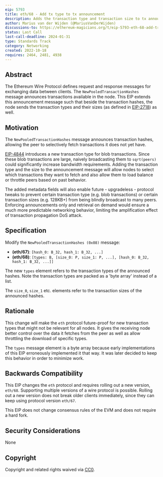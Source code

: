 ```yaml
---
eip: 5793
title: eth/68 - Add tx type to tx announcement
description: Adds the transaction type and transaction size to tx announcement messages in the wire protocol
author: Marius van der Wijden (@MariusVanDerWijden)
discussions-to: https://ethereum-magicians.org/t/eip-5793-eth-68-add-transaction-type-to-tx-announcement/11364
status: Last Call
last-call-deadline: 2024-01-31
type: Standards Track
category: Networking
created: 2022-10-18
requires: 2464, 2481, 4938
---
```


## Abstract

The Ethereum Wire Protocol defines request and response messages for exchanging data between clients. The `NewPooledTransactionHashes` message announces transactions available in the node. This EIP extends this announcement message such that beside the transaction hashes, the node sends the transaction types and their sizes (as defined in [EIP-2718](./eip-2718.md)) as well.

## Motivation

The `NewPooledTransactionHashes` message announces transaction hashes, allowing the peer to selectively fetch transactions it does not yet have.

[EIP-4844](./eip-4844.md) introduces a new transaction type for blob transactions. Since these blob transactions are large, naively broadcasting them to `sqrt(peers)` could significantly increase bandwidth requirements. Adding the transaction type and the size to the announcement message will allow nodes to select which transactions they want to fetch and also allow them to load balance or throttle peers based on past behavior.

The added metadata fields will also enable future - upgradeless - protocol tweaks to prevent certain transaction type (e.g. blob transactions) or certain transaction sizes (e.g. 128KB+) from being blindly broadcast to many peers. Enforcing announcements only and retrieval on demand would ensure a much more predictable networking behavior, limiting the amplification effect of transaction propagation DoS attack.

## Specification

Modify the `NewPooledTransactionHashes (0x08)` message:

* **(eth/67)**: `[hash_0: B_32, hash_1: B_32, ...]`
* **(eth/68)**: `[types: B, [size_0: P, size_1: P, ...], [hash_0: B_32, hash_1: B_32, ...]]`

The new `types` element refers to the transaction types of the announced hashes. Note the
transaction types are packed as a 'byte array' instead of a list.

The `size_0`, `size_1` etc. elements refer to the transaction sizes of the announced hashes.

## Rationale

This change will make the `eth` protocol future-proof for new transaction types that might not be relevant for all nodes. It gives the receiving node better control over the data it fetches from the peer as well as allow throttling the download of specific types.

The `types` message element is a byte array because early implementations of this EIP
erroneously implemented it that way. It was later decided to keep this behavior in order
to minimize work.

## Backwards Compatibility

This EIP changes the `eth` protocol and requires rolling out a new version, `eth/68`. Supporting multiple versions of a wire protocol is possible. Rolling out a new version does not break older clients immediately, since they can keep using protocol version `eth/67`.

This EIP does not change consensus rules of the EVM and does not require a hard fork.

## Security Considerations

None

## Copyright

Copyright and related rights waived via [CC0](../LICENSE.md).


